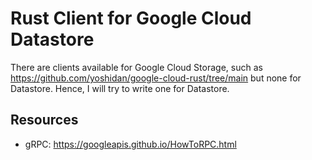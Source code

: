# Rust Client for Google Cloud Datastore

There are clients available for Google Cloud Storage, such as https://github.com/yoshidan/google-cloud-rust/tree/main
but none for Datastore. Hence, I will try to write one for Datastore.

## Resources

- gRPC: https://googleapis.github.io/HowToRPC.html
